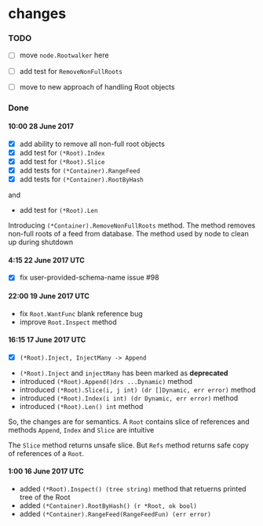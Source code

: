 changes
=======

### TODO

- [ ] move `node.Rootwalker` here
- [ ] add test for `RemoveNonFullRoots`
- [ ] move to new approach of handling Root objects


### Done

#### 10:00 28 June 2017

- [x] add ability to remove all non-full root objects
- [x] add test for `(*Root).Index`
- [x] add test for `(*Root).Slice`
- [x] add tests for `(*Container).RangeFeed`
- [x] add tests for `(*Container).RootByHash`

and

- add test for `(*Root).Len`

Introducing `(*Container).RemoveNonFullRoots` method. The method removes
non-full roots of a feed from database. The method used by node to clean up
during shutdown


####  4:15 22 June 2017 UTC

- [x] fix user-provided-schema-name issue #98

#### 22:00 19 June 2017 UTC

- fix `Root.WantFunc` blank reference bug
- improve `Root.Inspect` method

#### 16:15 17 June 2017 UTC

- [x] `(*Root).Inject, InjectMany -> Append`

+ `(*Root).Inject` and `injectMany` has been marked as __deprecated__
+ introduced `(*Root).Append()drs ...Dynamic)` method
+ introduced `(*Root).Slice(i, j int) (dr []Dynamic, err error)` method
+ introduced `(*Root).Index(i int) (dr Dynamic, err error)` method
+ introduced `(*Root).Len() int` method

So, the changes are for semantics. A `Root` contains slice of references and
methods `Append`, `Index` and `Slice` are intuitive

The `Slice` method returns unsafe slice. But `Refs` method returns
safe copy of references of a `Root`.


####  1:00 16 June 2017 UTC

+ added `(*Root).Inspect() (tree string)` method that retuerns printed tree of
the Root
+ added `(*Container).RootByHash() (r *Root, ok bool)`
+ added `(*Container).RangeFeed(RangeFeedFun) (err error)`
